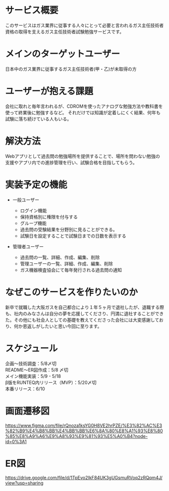 # サービス概要
このサービスはガス業界に従事する人々にとって必要と言われるガス主任技術者資格の取得を支えるガス主任技術者試験勉強サービスです。
# メインのターゲットユーザー
日本中のガス業界に従事するガス主任技術者(甲・乙)が未取得の方
# ユーザーが抱える課題
会社に取れと毎年言われるが、CDROMを使ったアナログな勉強方法や教科書を使って終業後に勉強するなど。
それだけでは知識が定着しにくく結果、何年も試験に落ち続けている人もいる。
# 解決方法
Webアプリとして過去問の勉強場所を提供することで、場所を問わない勉強の支援やアプリ内での進捗管理を行い、試験合格を目指してもらう。
# 実装予定の機能
- 一般ユーザー
  - ログイン機能
  - 保持資格別に権限を付与する
  - グループ機能
  - 過去問の受験結果を分野別に見ることができる。
  - 試験日を設定することで試験日までの日数を表示する

- 管理者ユーザー
  - 過去問の一覧、詳細、作成、編集、削除
  - 管理ユーザーの一覧、詳細、作成、編集、削除
  - ガス機器検査協会にて毎年発行される過去問の通知
# なぜこのサービスを作りたいのか
新卒で就職した大阪ガスを自己都合により１年５ヶ月で退社したが、退職する際も、社内のみなさんは自分の夢を応援してくださり、円満に退社することができた。その他にも社会人としての基礎を教えてくださった会社には大変感謝しており、何か恩返しがしたいと思い今回に至ります。
# スケジュール
企画〜技術調査：5/8〆切  
README〜ER図作成：5/8 〆切  
メイン機能実装：5/9 - 5/18  
β版をRUNTEQ内リリース（MVP）：5/20〆切  
本番リリース：6/10  

# 画面遷移図
https://www.figma.com/file/rQnoza1ksYG0H8VE2hrPZE/%E3%82%AC%E3%82%B9%E4%B8%BB%E4%BB%BB%E6%8A%80%E8%A1%93%E8%80%85%E8%A9%A6%E9%A8%93%E9%81%93%E5%A0%B4?node-id=0%3A1

# ER図
https://drive.google.com/file/d/1TpEvo2IkF84UK3gUGsmuRVoq2zRQqm4J/view?usp=sharing